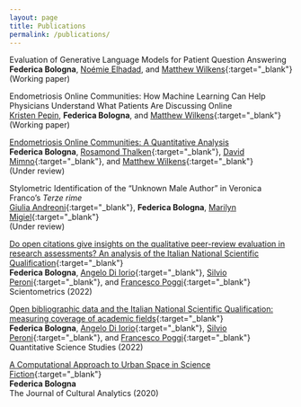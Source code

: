 ```yaml
---
layout: page
title: Publications
permalink: /publications/
---
```

Evaluation of Generative Language Models for Patient Question Answering <br/>
**Federica Bologna**, [Noémie Elhadad](https://people.dbmi.columbia.edu/noemie/), and [Matthew Wilkens](https://mattwilkens.com/){:target="_blank"}  <br/>
(Working paper)<br/>

Endometriosis Online Communities: How Machine Learning Can Help Physicians Understand What Patients Are Discussing Online <br/>
[Kristen Pepin](https://weillcornell.org/kristen-pepin-md-phd), **Federica Bologna**, and [Matthew Wilkens](https://mattwilkens.com/){:target="_blank"}  <br/>
(Working paper)<br/>

[Endometriosis Online Communities: A Quantitative Analysis](https://doi.org/10.1101/2024.02.27.24303445) <br/>
**Federica Bologna**, [Rosamond Thalken](https://rosamondthalken.com/){:target="_blank"}, [David Mimno](https://mimno.infosci.cornell.edu/){:target="_blank"}, and [Matthew Wilkens](https://mattwilkens.com/){:target="_blank"}  <br/>
(Under review)<br/>

Stylometric Identification of the “Unknown Male Author” in Veronica Franco’s _Terze rime_ <br/>
[Giulia Andreoni](https://romancestudies.cornell.edu/giulia-andreoni){:target="_blank"}, **Federica Bologna**, [Marilyn Migiel](https://romancestudies.cornell.edu/marilyn-migiel){:target="_blank"} <br/>
(Under review)<br/>

[Do open citations give insights on the qualitative peer-review evaluation in research assessments? An analysis of the Italian National Scientific Qualification](https://doi.org/10.1007/s11192-022-04581-6){:target="_blank"}  <br/>
**Federica Bologna**, [Angelo Di Iorio](https://www.unibo.it/sitoweb/angelo.diiorio/en){:target="_blank"}, [Silvio Peroni](https://essepuntato.it/){:target="_blank"}, and [Francesco Poggi](http://personale.unimore.it/rubrica/dettaglio/fpoggi){:target="_blank"}  <br/>
Scientometrics (2022)<br/>

[Open bibliographic data and the Italian National Scientific Qualification: measuring coverage of academic fields](https://doi.org/10.1162/qss_a_00203){:target="_blank"}  <br/>
**Federica Bologna**, [Angelo Di Iorio](https://www.unibo.it/sitoweb/angelo.diiorio/en){:target="_blank"}, [Silvio Peroni](https://essepuntato.it/){:target="_blank"}, and [Francesco Poggi](http://personale.unimore.it/rubrica/dettaglio/fpoggi){:target="_blank"}  <br/>
Quantitative Science Studies (2022)<br/>

[A Computational Approach to Urban Space in Science Fiction](https://doi.org/10.22148/001c.18120){:target="_blank"}   
**Federica Bologna**  <br/>
The Journal of Cultural Analytics (2020)  <br/>
